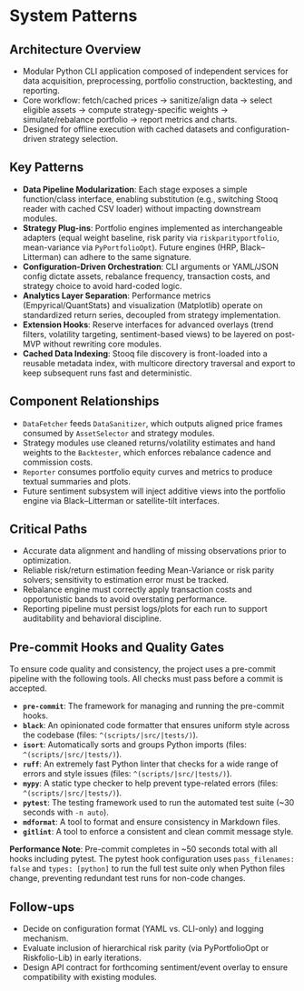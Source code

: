 # System Patterns

## Architecture Overview

- Modular Python CLI application composed of independent services for data acquisition, preprocessing, portfolio construction, backtesting, and reporting.
- Core workflow: fetch/cached prices → sanitize/align data → select eligible assets → compute strategy-specific weights → simulate/rebalance portfolio → report metrics and charts.
- Designed for offline execution with cached datasets and configuration-driven strategy selection.

## Key Patterns

- **Data Pipeline Modularization**: Each stage exposes a simple function/class interface, enabling substitution (e.g., switching Stooq reader with cached CSV loader) without impacting downstream modules.
- **Strategy Plug-ins**: Portfolio engines implemented as interchangeable adapters (equal weight baseline, risk parity via `riskparityportfolio`, mean-variance via `PyPortfolioOpt`). Future engines (HRP, Black–Litterman) can adhere to the same signature.
- **Configuration-Driven Orchestration**: CLI arguments or YAML/JSON config dictate assets, rebalance frequency, transaction costs, and strategy choice to avoid hard-coded logic.
- **Analytics Layer Separation**: Performance metrics (Empyrical/QuantStats) and visualization (Matplotlib) operate on standardized return series, decoupled from strategy implementation.
- **Extension Hooks**: Reserve interfaces for advanced overlays (trend filters, volatility targeting, sentiment-based views) to be layered on post-MVP without rewriting core modules.
- **Cached Data Indexing**: Stooq file discovery is front-loaded into a reusable metadata index, with multicore directory traversal and export to keep subsequent runs fast and deterministic.

## Component Relationships

- `DataFetcher` feeds `DataSanitizer`, which outputs aligned price frames consumed by `AssetSelector` and strategy modules.
- Strategy modules use cleaned returns/volatility estimates and hand weights to the `Backtester`, which enforces rebalance cadence and commission costs.
- `Reporter` consumes portfolio equity curves and metrics to produce textual summaries and plots.
- Future sentiment subsystem will inject additive views into the portfolio engine via Black–Litterman or satellite-tilt interfaces.

## Critical Paths

- Accurate data alignment and handling of missing observations prior to optimization.
- Reliable risk/return estimation feeding Mean-Variance or risk parity solvers; sensitivity to estimation error must be tracked.
- Rebalance engine must correctly apply transaction costs and opportunistic bands to avoid overstating performance.
- Reporting pipeline must persist logs/plots for each run to support auditability and behavioral discipline.

## Pre-commit Hooks and Quality Gates

To ensure code quality and consistency, the project uses a pre-commit pipeline with the following tools. All checks must pass before a commit is accepted.

- **`pre-commit`**: The framework for managing and running the pre-commit hooks.
- **`black`**: An opinionated code formatter that ensures uniform style across the codebase (files: `^(scripts/|src/|tests/)`).
- **`isort`**: Automatically sorts and groups Python imports (files: `^(scripts/|src/|tests/)`).
- **`ruff`**: An extremely fast Python linter that checks for a wide range of errors and style issues (files: `^(scripts/|src/|tests/)`).
- **`mypy`**: A static type checker to help prevent type-related errors (files: `^(scripts/|src/|tests/)`).
- **`pytest`**: The testing framework used to run the automated test suite (~30 seconds with `-n auto`).
- **`mdformat`**: A tool to format and ensure consistency in Markdown files.
- **`gitlint`**: A tool to enforce a consistent and clean commit message style.

**Performance Note**: Pre-commit completes in ~50 seconds total with all hooks including pytest. The pytest hook configuration uses `pass_filenames: false` and `types: [python]` to run the full test suite only when Python files change, preventing redundant test runs for non-code changes.

## Follow-ups

- Decide on configuration format (YAML vs. CLI-only) and logging mechanism.
- Evaluate inclusion of hierarchical risk parity (via PyPortfolioOpt or Riskfolio-Lib) in early iterations.
- Design API contract for forthcoming sentiment/event overlay to ensure compatibility with existing modules.

